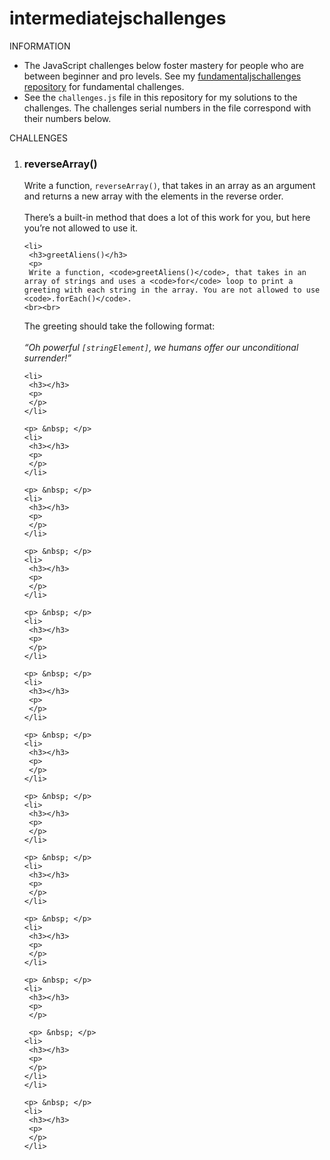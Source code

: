 # intermediatejschallenges
 INFORMATION
<ul>
 <li>The JavaScript challenges below foster mastery for people who are between beginner and pro levels. See my <a href="https://github.com/Davenof/fundamentaljschallenges" target="_blank">fundamentaljschallenges repository</a> for fundamental challenges.</li>
 <li>See the <code>challenges.js</code> file in this repository for my solutions to the challenges. The challenges serial numbers in the file correspond with their numbers below.</li>
 </ul>
 
 <p>CHALLENGES</p>
 <ol>
    <li>
     <h3>reverseArray()</h3>
     <p>
     Write a function, <code>reverseArray()</code>, that takes in an array as an argument and returns a new array with the elements in the reverse order.
     <br><br>
     There’s a built-in method that does a lot of this work for you, but here you’re not allowed to use it.
     </p>
    </li>

    <li>
     <h3>greetAliens()</h3>
     <p>
     Write a function, <code>greetAliens()</code>, that takes in an array of strings and uses a <code>for</code> loop to print a greeting with each string in the array. You are not allowed to use <code>.forEach()</code>.
    <br><br>
   The greeting should take the following format: <br><br>
   <em>“Oh powerful <code>[stringElement]</code>, we humans offer our unconditional surrender!”</em>
     </p>
    </li>

    <li>
     <h3></h3>
     <p>
     </p>
    </li>
    
    <p> &nbsp; </p>
    <li>
     <h3></h3>
     <p>
     </p>
    </li>
    
    <p> &nbsp; </p>
    <li>
     <h3></h3>
     <p>
     </p>
    </li>
    
    <p> &nbsp; </p>
    <li>
     <h3></h3>
     <p>
     </p>
    </li>
    
    <p> &nbsp; </p>
    <li>
     <h3></h3>
     <p>
     </p>
    </li>
    
    <p> &nbsp; </p>
    <li>
     <h3></h3>
     <p>
     </p>
    </li>
    
    <p> &nbsp; </p>
    <li>
     <h3></h3>
     <p>
     </p>
    </li>
    
    <p> &nbsp; </p>
    <li>
     <h3></h3>
     <p>
     </p>
    </li>
    
    <p> &nbsp; </p>
    <li>
     <h3></h3>
     <p>
     </p>
    </li>
    
    <p> &nbsp; </p>
    <li>
     <h3></h3>
     <p>
     </p>
    </li>
    
    <p> &nbsp; </p>
    <li>
     <h3></h3>
     <p>
     </p>
     
     <p> &nbsp; </p>
    <li>
     <h3></h3>
     <p>
     </p>
    </li>
    </li>
    
    <p> &nbsp; </p>
    <li>
     <h3></h3>
     <p>
     </p>
    </li>
    
  </ol>
